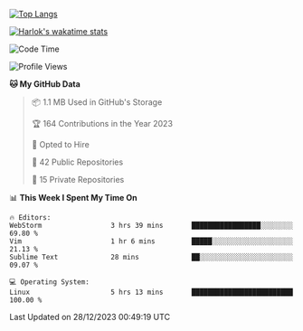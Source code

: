 [![Top Langs](https://github-readme-stats.vercel.app/api/top-langs/?username=remisiki&theme=dracula&layout=compact&hide=Jupyter%20Notebook,CSS,HTML&langs_count=10&exclude_repo=GMM-Demux-GUI)](https://github.com/anuraghazra/github-readme-stats)

[![Harlok's wakatime stats](https://github-readme-stats.vercel.app/api/wakatime?username=@remisiki&theme=dracula&layout=compact&langs_count=10&hide=other,html,css,text,json,markdown,jupyter)](https://github.com/anuraghazra/github-readme-stats)

<!--START_SECTION:waka-->
![Code Time](http://img.shields.io/badge/Code%20Time-627%20hrs%202%20mins-blue)

![Profile Views](http://img.shields.io/badge/Profile%20Views-2-blue)

**🐱 My GitHub Data** 

> 📦 1.1 MB Used in GitHub's Storage 
 > 
> 🏆 164 Contributions in the Year 2023
 > 
> 💼 Opted to Hire
 > 
> 📜 42 Public Repositories 
 > 
> 🔑 15 Private Repositories 
 > 
📊 **This Week I Spent My Time On** 

```text
🔥 Editors: 
WebStorm                 3 hrs 39 mins       █████████████████░░░░░░░░   69.80 % 
Vim                      1 hr 6 mins         █████░░░░░░░░░░░░░░░░░░░░   21.13 % 
Sublime Text             28 mins             ██░░░░░░░░░░░░░░░░░░░░░░░   09.07 % 

💻 Operating System: 
Linux                    5 hrs 13 mins       █████████████████████████   100.00 % 
```


 Last Updated on 28/12/2023 00:49:19 UTC
<!--END_SECTION:waka-->
